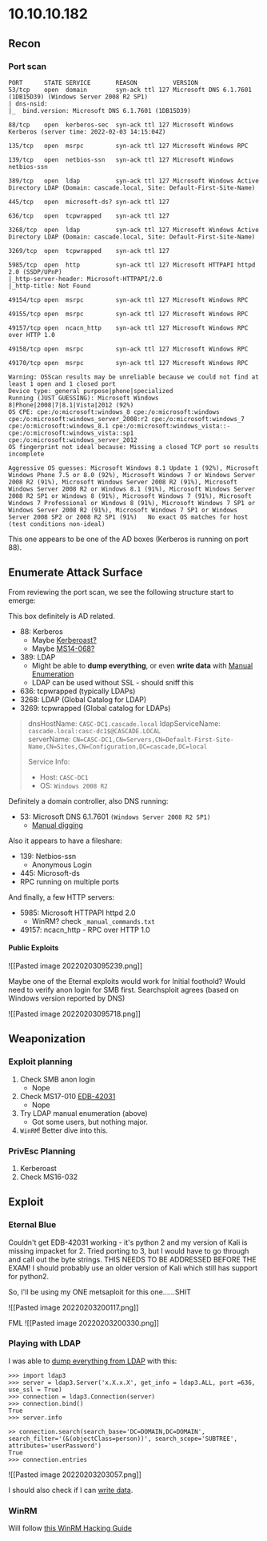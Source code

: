 # 10.10.10.182

## Recon

### Port scan

```text
PORT      STATE SERVICE       REASON          VERSION                                                                                                                        53/tcp    open  domain        syn-ack ttl 127 Microsoft DNS 6.1.7601 (1DB15D39) (Windows Server 2008 R2 SP1)                                                                 | dns-nsid:                                                                                                                                                                  |_  bind.version: Microsoft DNS 6.1.7601 (1DB15D39)                                                                                                                          

88/tcp    open  kerberos-sec  syn-ack ttl 127 Microsoft Windows Kerberos (server time: 2022-02-03 14:15:04Z)                                                                 

135/tcp   open  msrpc         syn-ack ttl 127 Microsoft Windows RPC                                                                                                          

139/tcp   open  netbios-ssn   syn-ack ttl 127 Microsoft Windows netbios-ssn                                                                                                  

389/tcp   open  ldap          syn-ack ttl 127 Microsoft Windows Active Directory LDAP (Domain: cascade.local, Site: Default-First-Site-Name)                                 

445/tcp   open  microsoft-ds? syn-ack ttl 127                                                                                                                                

636/tcp   open  tcpwrapped    syn-ack ttl 127                                                                                                                                

3268/tcp  open  ldap          syn-ack ttl 127 Microsoft Windows Active Directory LDAP (Domain: cascade.local, Site: Default-First-Site-Name)                                 

3269/tcp  open  tcpwrapped    syn-ack ttl 127                                                                                                                                

5985/tcp  open  http          syn-ack ttl 127 Microsoft HTTPAPI httpd 2.0 (SSDP/UPnP)                                                                                        |_http-server-header: Microsoft-HTTPAPI/2.0                                                                                                                                  |_http-title: Not Found                                                                                                                                                      

49154/tcp open  msrpc         syn-ack ttl 127 Microsoft Windows RPC                                                                                                          

49155/tcp open  msrpc         syn-ack ttl 127 Microsoft Windows RPC                                                                                                          

49157/tcp open  ncacn_http    syn-ack ttl 127 Microsoft Windows RPC over HTTP 1.0                                                                                            

49158/tcp open  msrpc         syn-ack ttl 127 Microsoft Windows RPC                                                                                                          

49170/tcp open  msrpc         syn-ack ttl 127 Microsoft Windows RPC                                                                                                          

Warning: OSScan results may be unreliable because we could not find at least 1 open and 1 closed port                                                                        Device type: general purpose|phone|specialized                                                                                                                               Running (JUST GUESSING): Microsoft Windows 8|Phone|2008|7|8.1|Vista|2012 (92%)                                                                                               OS CPE: cpe:/o:microsoft:windows_8 cpe:/o:microsoft:windows cpe:/o:microsoft:windows_server_2008:r2 cpe:/o:microsoft:windows_7 cpe:/o:microsoft:windows_8.1 cpe:/o:microsoft:windows_vista::- cpe:/o:microsoft:windows_vista::sp1 cpe:/o:microsoft:windows_server_2012                                                                                    OS fingerprint not ideal because: Missing a closed TCP port so results incomplete                                                                                            

Aggressive OS guesses: Microsoft Windows 8.1 Update 1 (92%), Microsoft Windows Phone 7.5 or 8.0 (92%), Microsoft Windows 7 or Windows Server 2008 R2 (91%), Microsoft Windows Server 2008 R2 (91%), Microsoft Windows Server 2008 R2 or Windows 8.1 (91%), Microsoft Windows Server 2008 R2 SP1 or Windows 8 (91%), Microsoft Windows 7 (91%), Microsoft Windows 7 Professional or Windows 8 (91%), Microsoft Windows 7 SP1 or Windows Server 2008 R2 (91%), Microsoft Windows 7 SP1 or Windows Server 2008 SP2 or 2008 R2 SP1 (91%)   No exact OS matches for host (test conditions non-ideal)
```


This one appears to be one of the AD boxes (Kerberos is running on port 88).

## Enumerate Attack Surface
From reviewing the port scan, we see the following structure start to emerge:

This box definitely is AD related.
- 88: Kerberos  
	- Maybe [Kerberoast?](https://book.hacktricks.xyz/windows/active-directory-methodology/kerberoast)
	- Maybe [MS14-068?](https://book.hacktricks.xyz/pentesting/pentesting-kerberos-88#ms14-068)
- 389: LDAP
	- Might be able to **dump everything**, or even **write data** with [Manual Enumeration](https://book.hacktricks.xyz/pentesting/pentesting-ldap#basic-enumeration)
	- LDAP can be used without SSL - should sniff this 
- 636: tcpwrapped (typically LDAPs)
- 3268: LDAP (Global Catalog for LDAP)
- 3269: tcpwrapped (Global catalog for LDAPs)
	
> dnsHostName: `CASC-DC1.cascade.local`
> ldapServiceName: `cascade.local:casc-dc1$@CASCADE.LOCAL`      
> serverName: `CN=CASC-DC1,CN=Servers,CN=Default-First-Site-Name,CN=Sites,CN=Configuration,DC=cascade,DC=local`
> 
> Service Info: 
> - Host: `CASC-DC1`
> - OS: `Windows 2008 R2`
	

Definitely a domain controller, also DNS running:
- 53: Microsoft DNS 6.1.7601 `(Windows Server 2008 R2 SP1)`
	- [Manual digging](https://book.hacktricks.xyz/pentesting/pentesting-dns#active-directory-servers)
		
Also it appears to have a fileshare:
- 139: Netbios-ssn
	- Anonymous Login
- 445: Microsoft-ds
- RPC running on multiple ports
	
And finally, a few HTTP servers:
- 5985: Microsoft HTTPAPI httpd 2.0
	- WinRM? check `_manual_commands.txt`
- 49157: ncacn_http - RPC over HTTP 1.0
	
#### Public Exploits

![[Pasted image 20220203095239.png]]

Maybe one of the Eternal exploits would work for Initial foothold? Would need to verify anon login for SMB first. Searchsploit agrees (based on Windows version reported by DNS)

![[Pasted image 20220203095718.png]]


## Weaponization

### Exploit planning

1. Check SMB anon login
	- Nope
2. Check MS17-010 [EDB-42031](https://www.exploit-db.com/exploits/42031)
	- Nope
3. Try LDAP manual enumeration (above)
	- Got some users, but nothing major.
4. `WinRM`! Better dive into this.


### PrivEsc Planning
1. Kerberoast
2. Check MS16-032


## Exploit

### Eternal Blue
Couldn't get EDB-42031 working - it's python 2 and my version of Kali is missing impacket for 2. Tried porting to 3, but I would have to go through and call out the byte strings. THIS NEEDS TO BE ADDRESSED BEFORE THE EXAM! I should probably use an older version of Kali which still has support for python2.

So, I'll be using my ONE metsaploit for this one......SHIT

![[Pasted image 20220203200117.png]]

FML
![[Pasted image 20220203200330.png]]

### Playing with LDAP

I was able to [dump everything from LDAP](https://book.hacktricks.xyz/pentesting/pentesting-ldap#manual) with this:

```python3
>>> import ldap3
>>> server = ldap3.Server('x.X.x.X', get_info = ldap3.ALL, port =636, use_ssl = True)
>>> connection = ldap3.Connection(server)
>>> connection.bind()
True
>>> server.info
```

```python3
>> connection.search(search_base='DC=DOMAIN,DC=DOMAIN', search_filter='(&(objectClass=person))', search_scope='SUBTREE', attributes='userPassword')
True
>>> connection.entries
```

![[Pasted image 20220203203057.png]]

I should also check if I can [write data](https://book.hacktricks.xyz/pentesting/pentesting-ldap#write-data).


### WinRM

Will follow [this WinRM Hacking Guide](https://book.hacktricks.xyz/pentesting/5985-5986-pentesting-winrm)

